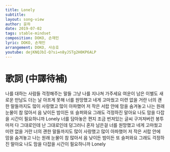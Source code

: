 ```yaml
---
title: Lonely
subtitle:
layout: song-view
author: 윤하
date: 2019-07-02
tags: stable-mindset
composition: DOKO, 손재민
lyric: DOKO, 손재민
arrangement: DOKO, 사승호
youtube: dejKNQJbI-Q?si=n8yJSTg2H0KP6ALP
---
```


# 歌詞 (中譯待補)

나를 대하는 사람들
걱정해주는 말들
그냥 나를 지나쳐 가주세요
여운이 남은 이별도
새로운 만남도
더는 날 아프게 못해
너를 원망했고
네게 고마웠고
미련 없을 거란 너의 괜한 말들까지도
많이 사랑했고
많이 아파했어
저 작은 서랍 안에 맘을 숨겨놓고
나는 원래 눈물이 참 많아서
음 낮이든 밤이든 또 슬퍼와요
그래도 걱정하진 말아요
나도 맘을 다잡을 시간이 필요하니까
Lonely
너를 담아놓은 편지
조금 번져있는 글씨
구겨져버린 봉투마저
다 그대로인데
난 그대로인데
덩그러니 혼자 남은걸
너를 원망했고
네게 고마웠고
미련 없을 거란 너의 괜한 말들까지도
많이 사랑했고
많이 아파했어
저 작은 서랍 안에 맘을 숨겨놓고
나는 원래 눈물이 참 많아서
음 낮이든 밤이든 또 슬퍼와요
그래도 걱정하진 말아요
나도 맘을 다잡을 시간이 필요하니까
Lonely
